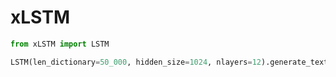 # xLSTM

```python
from xLSTM import LSTM

LSTM(len_dictionary=50_000, hidden_size=1024, nlayers=12).generate_text()
```
